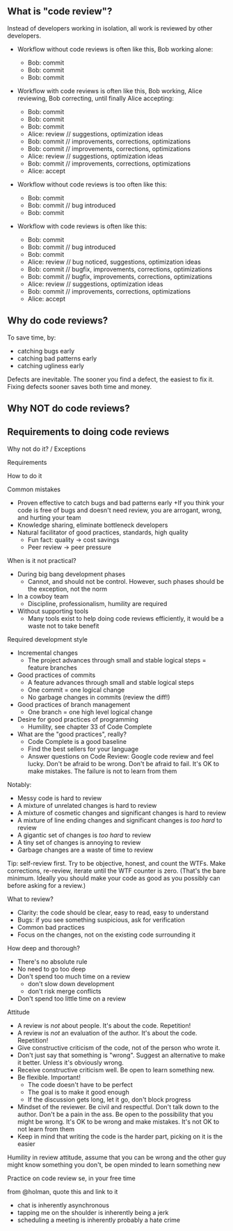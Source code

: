 ## What is "code review"?

Instead of developers working in isolation,
all work is reviewed by other developers.

- Workflow without code reviews is often like this, Bob working alone:
  + Bob: commit
  + Bob: commit
  + Bob: commit

- Workflow with code reviews is often like this, Bob working, Alice reviewing, Bob correcting, until finally Alice accepting:
  + Bob: commit
  + Bob: commit
  + Bob: commit
  + Alice: review  // suggestions, optimization ideas
  + Bob: commit    // improvements, corrections, optimizations
  + Bob: commit    // improvements, corrections, optimizations
  + Alice: review  // suggestions, optimization ideas
  + Bob: commit    // improvements, corrections, optimizations
  + Alice: accept

- Workflow without code reviews is too often like this:
  + Bob: commit
  + Bob: commit  // bug introduced
  + Bob: commit

- Workflow with code reviews is often like this:
  + Bob: commit
  + Bob: commit    // bug introduced
  + Bob: commit
  + Alice: review  // bug noticed, suggestions, optimization ideas
  + Bob: commit    // bugfix, improvements, corrections, optimizations
  + Bob: commit    // bugfix, improvements, corrections, optimizations
  + Alice: review  // suggestions, optimization ideas
  + Bob: commit    // improvements, corrections, optimizations
  + Alice: accept

## Why do code reviews?

To save time, by:

- catching bugs early
- catching bad patterns early
- catching ugliness early

Defects are inevitable.
The sooner you find a defect, the easiest to fix it.
Fixing defects sooner saves both time and money.

## Why NOT do code reviews?

## Requirements to doing code reviews

Why not do it? / Exceptions

Requirements

How to do it

Common mistakes


- Proven effective to catch bugs and bad patterns early
  +If you think your code is free of bugs and doesn't need review, you are arrogant, wrong, and hurting your team
- Knowledge sharing, eliminate bottleneck developers
- Natural facilitator of good practices, standards, high quality
  + Fun fact: quality -> cost savings
  + Peer review -> peer pressure

When is it not practical?

- During big bang development phases
  + Cannot, and should not be control. However, such phases should be the exception, not the norm
- In a cowboy team
  + Discipline, professionalism, humility are required
- Without supporting tools
  + Many tools exist to help doing code reviews efficiently, it would be a waste not to take benefit

Required development style

- Incremental changes
  + The project advances through small and stable logical steps = feature branches
- Good practices of commits
  + A feature advances through small and stable logical steps
  + One commit = one logical change
  + No garbage changes in commits (review the diff!)
- Good practices of branch management
  + One branch = one high level logical change
- Desire for good practices of programming
  + Humility, see chapter 33 of Code Complete
- What are the "good practices", really?
  + Code Complete is a good baseline
  + Find the best sellers for your language
  + Answer questions on Code Review: Google code review and feel lucky. Don't be afraid to be wrong. Don't be afraid to fail. It's OK to make mistakes. The failure is not to learn from them

Notably:

- Messy code is hard to review
- A mixture of unrelated changes is hard to review
- A mixture of cosmetic changes and significant changes is hard to review
- A mixture of line ending changes and significant changes is *too hard* to review
- A gigantic set of changes is *too hard* to review
- A tiny set of changes is annoying to review
- Garbage changes are a waste of time to review

Tip: self-review first. Try to be objective, honest, and count the WTFs. Make corrections, re-review, iterate until the WTF counter is zero. (That's the bare minimum. Ideally you should make your code as good as you possibly can before asking for a review.)

What to review?

- Clarity: the code should be clear, easy to read, easy to understand
- Bugs: if you see something suspicious, ask for verification
- Common bad practices
- Focus on the changes, not on the existing code surrounding it

How deep and thorough?

- There's no absolute rule
- No need to go too deep
- Don't spend too much time on a review
  + don't slow down development
  + don't risk merge conflicts
- Don't spend too little time on a review

Attitude

- A review is *not* about people. It's about the code. Repetition!
- A review is *not* an evaluation of the author. It's about the code. Repetition!
- Give constructive criticism of the code, not of the person who wrote it.
- Don't just say that something is "wrong". Suggest an alternative to make it better. Unless it's obviously wrong.
- Receive constructive criticism well. Be open to learn something new.
- Be flexible. Important!
  + The code doesn't have to be perfect
  + The goal is to make it good enough
  + If the discussion gets long, let it go, don't block progress
- Mindset of the reviewer. Be civil and respectful. Don't talk down to the author. Don't be a pain in the ass. Be open to the possibility that you might be wrong. It's OK to be wrong and make mistakes. It's not OK to not learn from them
- Keep in mind that writing the code is the harder part, picking on it is the easier

Humility in review attitude, assume that you can be wrong and the other guy might know something you don't, be open minded to learn something new

Practice on code review se, in your free time

from @holman, quote this and link to it
- chat is inherently asynchronous
- tapping me on the shoulder is inherently being a jerk
- scheduling a meeting is inherently probably a hate crime
